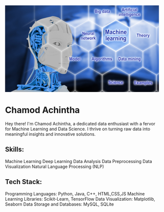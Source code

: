 ![Machine Learning and Data Science](https://github.com/chamodAchintha/chamodAchintha/blob/main/ml.png)

# Chamod Achintha
Hey there! I'm Chamod Achintha, a dedicated data enthusiast with a fervor for Machine Learning and Data Science. I thrive on turning raw data into meaningful insights and innovative solutions.

## Skills:
Machine Learning       Deep Learning
Data Analysis          Data Preprocessing
Data Visualization     Natural Language Processing (NLP)

## Tech Stack:
Programming Languages: Python, Java, C++, HTML,CSS,JS
Machine Learning Libraries: Scikit-Learn, TensorFlow
Data Visualization: Matplotlib, Seaborn
Data Storage and Databases: MySQL, SQLite
